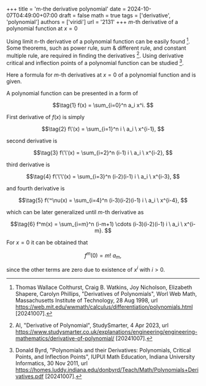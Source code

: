 +++
title = 'm-the derivative polynomial'
date = 2024-10-07T04:49:00+07:00
draft = false
math = true
tags = ['derivative', 'polynomial']
authors = ['viridi']
url = '2131'
+++
$m$-th derivative of a polynomial function at $x=0$<!--more-->

Using limit n-th derivative of a polynomial function can be easily found [^colthrust_1998]. Some theorems, such as power rule, sum & different rule, and constant multiple rule, are required in finding the derivatives [^ai_2023]. Using derivative critical and inflection points of a polynomial function can be studied [^byrd_2011].

Here a formula for $m$-th derivatives at $x=0$ of a polynomial function and is given.

A polynomial function can be presented in a form of

$$\tag{1}
f(x) = \sum_{i=0}^n a_i x^i.
$$

First derivative of $f(x)$ is simply

$$\tag{2}
f\'(x) = \sum_{i=1}^n i \ a_i \ x^{i-1},
$$

second derivative is

$$\tag{3}
f\'\'(x) = \sum_{i=2}^n (i-1) i \ a_i \ x^{i-2},
$$

third derivative is

$$\tag{4}
f\'\'\'(x) = \sum_{i=3}^n (i-2)(i-1) i \ a_i \ x^{i-3},
$$

and fourth derivative is

$$\tag{5}
f\'^\nu(x) = \sum_{i=4}^n (i-3)(i-2)(i-1) i \ a_i \ x^{i-4},
$$

which can be later generalized until $m$-th derivative as

$$\tag{6}
f^m(x) = \sum_{i=m}^n (i-m+1) \cdots (i-3)(i-2)(i-1) i \ a_i \ x^{i-m}.
$$

For $x=0$ it can be obtained that

$$\tag{7}
f^m(0) = m! \ a_m,
$$

since the other terms are zero due to existence of $x^i$ with $i > 0$.


[^ai_2023]: AI, "Derivative of Polynomial", StudySmarter, 4 Apr 2023, url https://www.studysmarter.co.uk/explanations/engineering/engineering-mathematics/derivative-of-polynomial/ [20241007].
[^byrd_2011]: Donald Byrd, "Polynomials and their Derivatives: Polynomials, Critical Points, and Inflection Points", IUPUI Math Education, Indiana University Informatics, 30 Nov 2011, url https://homes.luddy.indiana.edu/donbyrd/Teach/Math/Polynomials+Derivatives.pdf [20241007].
[^colthrust_1998]: Thomas Wallace Colthurst, Craig B. Watkins, Joy Nicholson, Elizabeth Shapere, Carolyn Phillips, "Derivatives of Polynomials", Worl Web Math, Massachusetts Institute of Technology, 28 Aug 1998, url https://web.mit.edu/wwmath/calculus/differentiation/polynomials.html [20241007].
